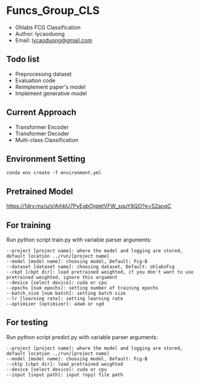 # Funcs_Group_CLS
- Ohlabs FCG Classification
- Author: lycaoduong
- Email: lycaoduong@gmail.com

## Todo list
- Preprocessing dataset
- Evaluation code
- Reimplement paper's model
- Implement generative model

## Current Approach
- Transformer Encoder
- Transformer Decoder
- Multi-class Classification

## Environment Setting
```
conda env create -f environment.yml
```

## Pretrained Model
https://1drv.ms/u/s!AihbU7PyEgbOjgietVFW_squY8QO?e=S2aoqC

## For training
Run python script train.py with variable parser arguments:
```
--project [project name]: where the model and logging are stored, default location ../run/[project name]
--model [model name]: choosing model, Default: Fcg-B
--dataset [dataset name]: choosing dataset, Default: ohlabsFcg
--ckpt [ckpt dir]: load pretrained weighted, if you don't want to use pretrained weighted, ignore this argument
--device [select device]: cuda or cpu
--epochs [num epochs]: setting number of training epochs
--batch_size [num batch]: setting batch size
--lr [learning rate]: setting learning rate
--optimizer [optimizer]: adam or sgd
```

## For testing
Run python script predict.py with variable parser arguments:
```
--project [project name]: where the model and logging are stored, default location ../run/[project name]
--model [model name]: choosing model, Default: Fcg-B
--cktp [ckpt dir]: load pretrained weighted
--device [select device]: cuda or cpu
--input [input path]: input (npy) file path
```